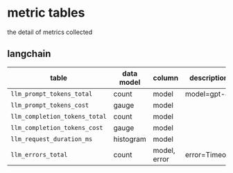 metric tables
====

the detail of metrics collected

## langchain

| table                         | data model | column       | description   |
|-------------------------------|------------|--------------|---------------|
| `llm_prompt_tokens_total`     | count      | model        | model=gpt-4   |
| `llm_prompt_tokens_cost`      | gauge      | model        |               |
| `llm_completion_tokens_total` | count      | model        |               |
| `llm_completion_tokens_cost`  | gauge      | model        |               |
| `llm_request_duration_ms`     | histogram  | model        |               |
| `llm_errors_total`            | count      | model, error | error=Timeout |
